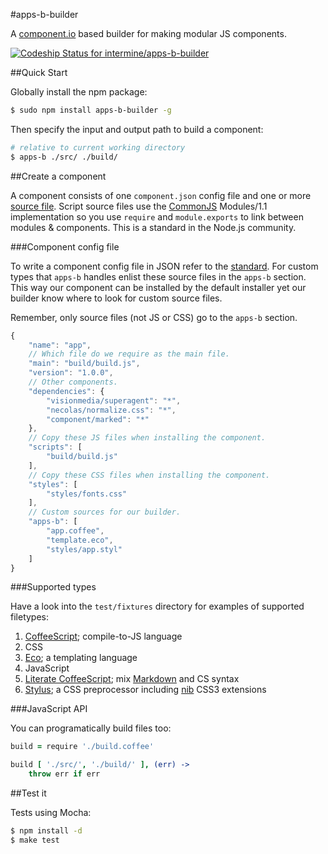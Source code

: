 #apps-b-builder

A [component.io](https://github.com/component/component) based builder for making modular JS components.

[ ![Codeship Status for intermine/apps-b-builder](https://www.codeship.io/projects/5416ca40-118b-0131-48c9-420f81acb815/status?branch=master)](https://www.codeship.io/projects/7802)

##Quick Start

Globally install the npm package:

```bash
$ sudo npm install apps-b-builder -g
```

Then specify the input and output path to build a component:

```bash
# relative to current working directory
$ apps-b ./src/ ./build/
```

##Create a component

A component consists of one `component.json` config file and one or more [source file](#supported-types). Script source files use the [CommonJS](http://wiki.commonjs.org/wiki/Modules/1.1) Modules/1.1 implementation so you use `require` and `module.exports` to link between modules & components. This is a standard in the Node.js community.

###Component config file

To write a component config file in JSON refer to the [standard](https://github.com/component/component/wiki/Spec). For custom types that `apps-b` handles enlist these source files in the `apps-b` section. This way our component can be installed by the default installer yet our builder know where to look for custom source files.

Remember, only source files (not JS or CSS) go to the `apps-b` section.

```javascript
{
    "name": "app",
    // Which file do we require as the main file.
    "main": "build/build.js",
    "version": "1.0.0",
    // Other components.
    "dependencies": {
        "visionmedia/superagent": "*",
        "necolas/normalize.css": "*",
        "component/marked": "*"
    },
    // Copy these JS files when installing the component.
    "scripts": [
        "build/build.js"
    ],
    // Copy these CSS files when installing the component.
    "styles": [
        "styles/fonts.css"
    ],
    // Custom sources for our builder.
    "apps-b": [
        "app.coffee",
        "template.eco",
        "styles/app.styl"
    ]
}
```

###Supported types

Have a look into the `test/fixtures` directory for examples of supported filetypes:

1. [CoffeeScript](http://coffeescript.org/); compile-to-JS language
1. CSS
1. [Eco](https://github.com/sstephenson/eco); a templating language
1. JavaScript
1. [Literate CoffeeScript](http://coffeescript.org/#literate); mix [Markdown](http://daringfireball.net/projects/markdown/) and CS syntax
1. [Stylus](http://learnboost.github.io/stylus/); a CSS preprocessor including [nib](http://visionmedia.github.io/nib/) CSS3 extensions

###JavaScript API

You can programatically build files too:

```coffeescript
build = require './build.coffee'

build [ './src/', './build/' ], (err) ->
    throw err if err
```

##Test it

Tests using Mocha:

```bash
$ npm install -d
$ make test
```